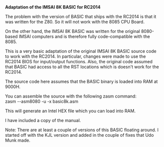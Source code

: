 <b>Adaptation of the IMSAI 8K BASIC for RC2014</b>
<p>
The problem with the version of BASIC that ships with the RC2014 is that it was written for the Z80. So it will not work with the 8085 CPU Board.
<p>
On the other hand, the IMSAI 8K BASIC was written for the original 8080-based IMSAI computers and is therefore fully code-compatible with the 8085.
<p>
This is a very basic adaptation of the original IMSAI 8K BASIC source code to work with the RC2014. In particular, changes were made to use the RC2014 BIOS for input/output functions. Also, the original code assumed that BASIC had access to all the RST locations which is doesn't work for the RC2014.
<p>
The source code here assumes that the BASIC binary is loaded into RAM at 9000H.
<p>
You can assemble the source with the following zasm command:
<br>zasm --asm8080 -u -x basic8k.asm 
<p>
This will generate an Intel HEX file which you can load into RAM.
<p>
I have included a copy of the manual.
<p>
Note: There are at least a couple of versions of this BASIC floating around. I started off with the KJL version and added in the couple of fixes that Udo Munk made.
